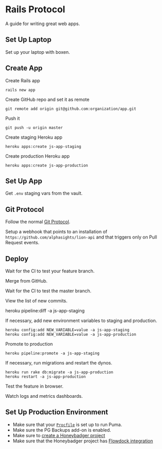 Rails Protocol
==============

A guide for writing great web apps.

Set Up Laptop
-------------

Set up your laptop with boxen.

Create App
----------

Create Rails app

    rails new app

Create GitHub repo and set it as remote

    git remote add origin git@github.com:organization/app.git

Push it

    git push -u origin master

Create staging Heroku app

    heroku apps:create js-app-staging

Create production Heroku app

    heroku apps:create js-app-production

Set Up App
----------

Get `.env` staging vars from the vault.

Git Protocol
------------

Follow the normal [Git Protocol](/protocol/git).

Setup a webhook that points to an installation of `https://github.com/alphasights/lion-api`
and that triggers only on Pull Request events.

Deploy
------

Wait for the CI to test your feature branch.

Merge from GitHub.

Wait for the CI to test the master branch.

View the list of new commits.

  heroku pipeline:diff -a js-app-staging

If necessary, add new environment variables to staging and production.

    heroku config:add NEW_VARIABLE=value -a js-app-staging
    heroku config:add NEW_VARIABLE=value -a js-app-production

Promote to production

    heroku pipeline:promote -a js-app-staging

If necessary, run migrations and restart the dynos.

    heroku run rake db:migrate -a js-app-production
    heroku restart -a js-app-production

Test the feature in browser.

Watch logs and metrics dashboards.

Set Up Production Environment
-----------------------------

* Make sure that your [`Procfile`] is set up to run Puma.
* Make sure the PG Backups add-on is enabled.
* Make sure to [create a Honeybadger project]
* Make sure that the Honeybadger project has [Flowdock integration]

[`Procfile`]: https://devcenter.heroku.com/articles/procfile
[create a Honeybadger project]: http://docs.honeybadger.io/article/71-add-a-new-application-or-project-to-honeybadger
[Flowdock integration]: http://docs.honeybadger.io/article/155-how-to-integrate-honeybadger-with-flowdock
